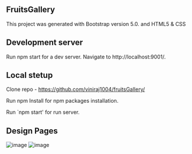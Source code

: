 ## FruitsGallery
This project was generated with Bootstrap version 5.0. and HTML5 & CSS

## Development server
Run npm start for a dev server. Navigate to http://localhost:9001/.

## Local stetup
Clone repo - https://github.com/viniraj1004/fruitsGallery/

Run npm Install for npm packages installation.

Run `npm start' for run server.

## Design Pages

![image](https://user-images.githubusercontent.com/113225841/222173326-c8030117-87c5-498f-aad9-b83064e23dbc.png)
![image](https://user-images.githubusercontent.com/113225841/222173887-2bd3728c-8002-42ec-b8a9-1257a1ad5ba6.png)
